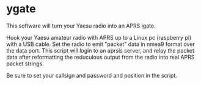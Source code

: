 # ygate

This software will turn your Yaesu radio into an APRS igate.

Hook your Yaesu amateur radio with APRS up to a Linux pc (raspberry pi) with
a USB cable.  Set the radio to emit "packet" data in nmea9 format over the
data port.  This script will login to an aprsis server, and relay the
packet data after reformatting the reduculous output from the radio into
real APRS packet strings.

Be sure to set your callsign and password and position in the script.


